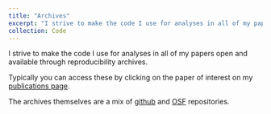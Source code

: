 ```yaml
---
title: "Archives"
excerpt: "I strive to make the code I use for analyses in all of my papers open and available through reproducibility archives, found through my publications page"
collection: Code
---
```


I strive to make the code I use for analyses in all of my papers open and available through reproducibility archives. 

Typically you can access these by clicking on the paper of interest on my [publications page](https://oisinryan.org/publications/). 

The archives themselves are a mix of [github](https://github.com/ryanoisin) and [OSF](osf.io/x2vgu) repositories.

